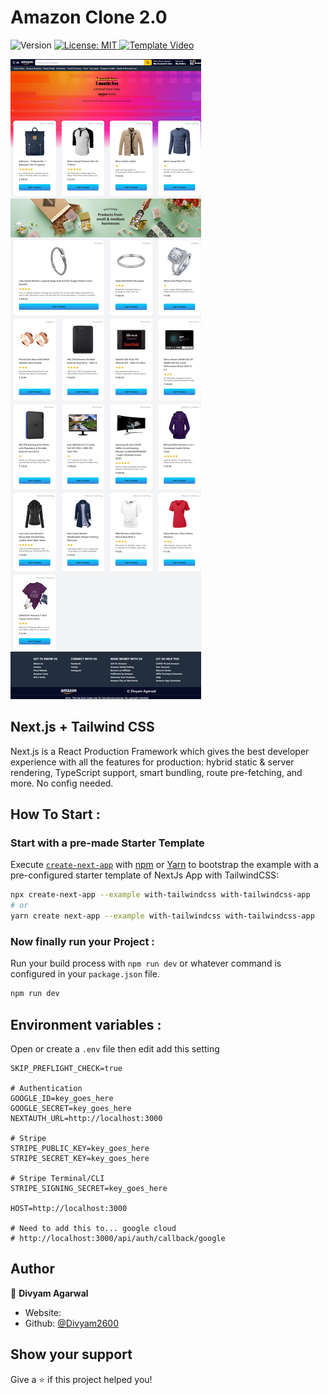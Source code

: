 # Amazon Clone 2.0

<p>
  <img alt="Version" src="https://img.shields.io/badge/version-0.1.0-blue.svg?cacheSeconds=2592000" />
  <a href="#" target="_blank">
    <img alt="License: MIT" src="https://img.shields.io/badge/License-MIT-yellow.svg" />
  </a>
  <a href="https://clipchamp.com/watch/ix93z97k9Wb?utm_source=embed&utm_medium=embed&utm_campaign=watch">
    <img alt="Template Video" src="https://img.shields.io/badge/Template-Video%20-brightgreen" />
  </a>
</p>

![Template Screenshot](TemplateScreenshot.png?raw=true "Template Screenshot")

## Next.js + Tailwind CSS

Next.js is a React Production Framework which gives the best developer experience with all the features for production: hybrid static & server rendering, TypeScript support, smart bundling, route pre-fetching, and more. No config needed.

## How To Start :

### Start with a pre-made Starter Template

Execute [`create-next-app`](https://github.com/vercel/next.js/tree/canary/packages/create-next-app) with [npm](https://docs.npmjs.com/cli/init) or [Yarn](https://yarnpkg.com/lang/en/docs/cli/create/) to bootstrap the example with a pre-configured starter template of NextJs App with TailwindCSS:

```bash
npx create-next-app --example with-tailwindcss with-tailwindcss-app
# or
yarn create next-app --example with-tailwindcss with-tailwindcss-app
```
### Now finally run your Project :
Run your build process with `npm run dev` or whatever command is configured in your `package.json` file.

```bash
npm run dev
```

## Environment variables :

Open or create a `.env` file then edit add this setting

```
SKIP_PREFLIGHT_CHECK=true

# Authentication
GOOGLE_ID=key_goes_here
GOOGLE_SECRET=key_goes_here
NEXTAUTH_URL=http://localhost:3000

# Stripe
STRIPE_PUBLIC_KEY=key_goes_here
STRIPE_SECRET_KEY=key_goes_here

# Stripe Terminal/CLI
STRIPE_SIGNING_SECRET=key_goes_here

HOST=http://localhost:3000

# Need to add this to... google cloud
# http://localhost:3000/api/auth/callback/google
```


## Author

👤 **Divyam Agarwal**

- Website: 
- Github: [@Divyam2600](https://github.com/Divyam2600)

## Show your support

Give a ⭐️ if this project helped you!